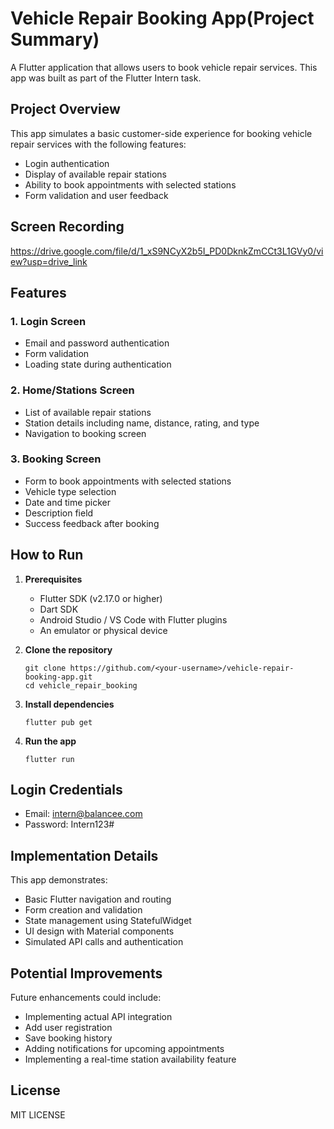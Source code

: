 # Vehicle Repair Booking App(Project Summary)

A Flutter application that allows users to book vehicle repair services. This app was built as part of the Flutter Intern task.

## Project Overview

This app simulates a basic customer-side experience for booking vehicle repair services with the following features:

- Login authentication
- Display of available repair stations
- Ability to book appointments with selected stations
- Form validation and user feedback

## Screen Recording

https://drive.google.com/file/d/1_xS9NCyX2b5I_PD0DknkZmCCt3L1GVy0/view?usp=drive_link

## Features

### 1. Login Screen
- Email and password authentication
- Form validation
- Loading state during authentication

### 2. Home/Stations Screen
- List of available repair stations
- Station details including name, distance, rating, and type
- Navigation to booking screen

### 3. Booking Screen
- Form to book appointments with selected stations
- Vehicle type selection
- Date and time picker
- Description field
- Success feedback after booking

## How to Run

1. **Prerequisites**
   - Flutter SDK (v2.17.0 or higher)
   - Dart SDK
   - Android Studio / VS Code with Flutter plugins
   - An emulator or physical device

2. **Clone the repository**
   ```bash/powershell/cmd
   git clone https://github.com/<your-username>/vehicle-repair-booking-app.git
   cd vehicle_repair_booking
   ```

3. **Install dependencies**
   ```bash/powershell/cmd
   flutter pub get
   ```

4. **Run the app**
   ```bash/powershell/cmd
   flutter run
   ```

## Login Credentials
- Email: intern@balancee.com
- Password: Intern123#

## Implementation Details

This app demonstrates:
- Basic Flutter navigation and routing
- Form creation and validation
- State management using StatefulWidget
- UI design with Material components
- Simulated API calls and authentication

## Potential Improvements

Future enhancements could include:
- Implementing actual API integration
- Add user registration
- Save booking history
- Adding notifications for upcoming appointments
- Implementing a real-time station availability feature

## License

MIT LICENSE